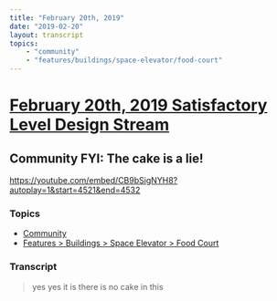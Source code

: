```yaml
---
title: "February 20th, 2019"
date: "2019-02-20"
layout: transcript
topics: 
    - "community"
    - "features/buildings/space-elevator/food-court"
---
```

# [February 20th, 2019 Satisfactory Level Design Stream](../2019-02-20.md)
## Community FYI: The cake is a lie!
https://youtube.com/embed/CB9bSigNYH8?autoplay=1&start=4521&end=4532
### Topics
* [Community](../topics/community.md)
* [Features > Buildings > Space Elevator > Food Court](../topics/features/buildings/space-elevator/food-court.md)

### Transcript

> yes yes it is there is no cake in this

